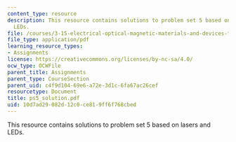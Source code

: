```yaml
---
content_type: resource
description: This resource contains solutions to problem set 5 based on lasers and
  LEDs.
file: /courses/3-15-electrical-optical-magnetic-materials-and-devices-fall-2006/10d7ad29082d12c0ce819ff6f768cbed_ps5_solution.pdf
file_type: application/pdf
learning_resource_types:
- Assignments
license: https://creativecommons.org/licenses/by-nc-sa/4.0/
ocw_type: OCWFile
parent_title: Assignments
parent_type: CourseSection
parent_uid: c4f9d104-69e6-a72e-3d1c-6fa67ac26cef
resourcetype: Document
title: ps5_solution.pdf
uid: 10d7ad29-082d-12c0-ce81-9ff6f768cbed
---
```

This resource contains solutions to problem set 5 based on lasers and LEDs.